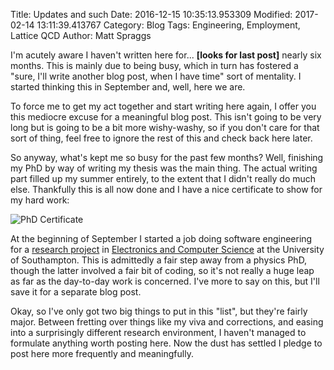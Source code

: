 Title: Updates and such
Date: 2016-12-15 10:35:13.953309
Modified: 2017-02-14 13:11:39.413767
Category: Blog
Tags: Engineering, Employment, Lattice QCD
Author: Matt Spraggs

I'm acutely aware I haven't written here for... **[looks for last post]** nearly six months. This is mainly due to being busy, which in turn has fostered a "sure, I'll write another blog post, when I have time" sort of mentality. I started thinking this in September and, well, here we are.

To force me to get my act together and start writing here again, I offer you this mediocre excuse for a meaningful blog post. This isn't going to be very long but is going to be a bit more wishy-washy, so if you don't care for that sort of thing, feel free to ignore the rest of this and check back here later.

So anyway, what's kept me so busy for the past few months? Well, finishing my PhD by way of writing my thesis was the main thing. The actual writing part filled up my summer entirely, to the extent that I didn't really do much else. Thankfully this is all now done and I have a nice certificate to show for my hard work:

![PhD Certificate](https://i.imgur.com/hkbbxKr.jpg)

At the beginning of September I started a job doing software engineering for a [research project](https://smartmove.soton.ac.uk/) in [Electronics and Computer Science](http://www.ecs.soton.ac.uk/) at the University of Southampton. This is admittedly a fair step away from a physics PhD, though the latter involved a fair bit of coding, so it's not really a huge leap as far as the day-to-day work is concerned. I've more to say on this, but I'll save it for a separate blog post.

Okay, so I've only got two big things to put in this "list", but they're fairly major. Between fretting over things like my viva and corrections, and easing into a surprisingly different research environment, I haven't managed to formulate anything worth posting here. Now the dust has settled I pledge to post here more frequently and meaningfully.
